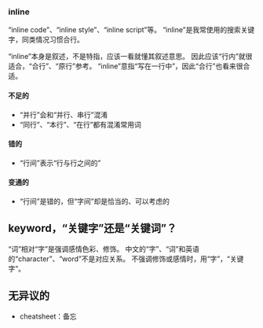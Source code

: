 

### inline
“inline code”、“inline style”、“inline script”等。
“inline”是我常使用的搜索关键字，同类情况习惯合行。

“inline”本身是叙述，不是特指，应该一看就懂其叙述意思。
因此应该“行内”就很适合，“合行”、“原行”参考。
“inline”意指“写在一行中”，因此“合行”也看来很合适。

#### 不足的
- “并行”会和“并行、串行”混淆
- “同行”、“本行”、“在行”都有混淆常用词

#### 错的
- “行间”表示“行与行之间的”

#### 变通的
- “行间”是错的，但“字间”却是恰当的、可以考虑的

## keyword，“关键字”还是“关键词”？
“词”相对“字”是强调感情色彩、修饰。
中文的“字”、“词”和英语的“character”、“word”不是对应关系。
不强调修饰或感情时，用“字”，“关键字”。

## 无异议的
- cheatsheet：备忘
